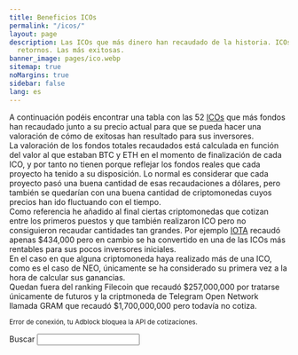 ```yaml
---
title: Beneficios ICOs
permalink: "/icos/"
layout: page
description: Las ICOs que más dinero han recaudado de la historia. ICOs con los mejores
  retornos. Las más exitosas.
banner_image: pages/ico.webp
sitemap: true
noMargins: true
sidebar: false
lang: es
---
```


<div class="entry-header"></div>
<div class="entry-content">
    A continuación podéis encontrar una tabla con las 52 <a href="/que-es-una-ico">ICOs</a> que más fondos han recaudado junto a su precio actual para que se pueda hacer una valoración de cómo de exitosas han resultado para sus inversores.
    <div>
        La valoración de los fondos totales recaudados está calculada en función del valor al que estaban BTC y ETH en el momento de finalización de cada ICO, y por tanto no tienen porque reflejar los fondos reales que cada proyecto ha tenido a su disposición. Lo normal es considerar que cada proyecto pasó una buena cantidad de esas recaudaciones a dólares, pero también se quedarían con una buena cantidad de criptomonedas cuyos precios han ido fluctuando con el tiempo.
    </div>
    <div>
        Como referencia he añadido al final ciertas criptomonedas que cotizan entre los primeros puestos y que también realizaron ICO pero no consiguieron recaudar cantidades tan grandes. Por ejemplo <a href="/que-es-iota">IOTA</a> recaudó apenas $434,000 pero en cambio se ha convertido en una de las ICOs más rentables para sus pocos inversores iniciales.
    </div>
    <div>
        En el caso en que alguna criptomoneda haya realizado más de una ICO, como es el caso de NEO, únicamente se ha considerado su primera vez a la hora de calcular sus ganancias.
    </div>
    <div>
        Quedan fuera del ranking Filecoin que recaudó $257,000,000 por tratarse únicamente de futuros y la criptmoneda de Telegram Open Network llamada GRAM que recaudó $1,700,000,000 pero todavía no cotiza.
    </div>
</div>

<small class="error api-error">Error de conexión, tu Adblock bloquea la API de cotizaciones.</small>
<div class="marketcaps-table-top">
    <div class="marketcaps-table-filter">
        <label>
            Buscar
            <input type="search" id="marketcaps-filter-input">
        </label>
    </div>
</div>

<table id="marketcaps-table" class="display" width="100%"></table>

<script type="text/javascript" src="{{ site.baseurl }}/js/jquery.js?{{site.time | date: '%s%N'}}"></script>

<script type="text/javascript" src="https://cdn.datatables.net/v/dt/dt-1.10.16/datatables.min.js"></script>
<script type="text/javascript" src="https://cdn.datatables.net/plug-ins/1.10.16/api/processing().js"></script>
<script type="text/javascript" src="https://cdn.datatables.net/responsive/2.2.1/js/dataTables.responsive.min.js"></script>

<script>
    const coins = {{ site.data.coins | jsonify }};
    const icos = {{ site.data.icos | jsonify }};
</script>

<script type="text/javascript" src="{{ site.baseurl }}/js/lang.js?{{site.time | date: '%s%N'}}"></script>
<script type="text/javascript" src="{{ site.baseurl }}/js/icos.js?{{site.time | date: '%s%N'}}"></script>
